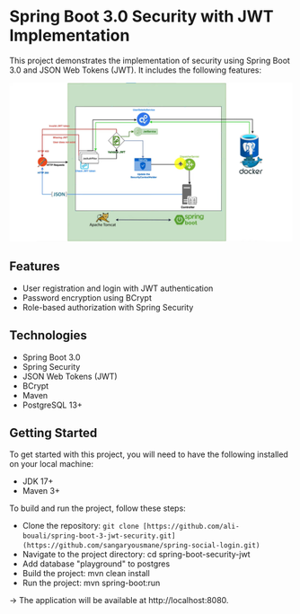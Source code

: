 # Spring Boot 3.0 Security with JWT Implementation
This project demonstrates the implementation of security using Spring Boot 3.0 and JSON Web Tokens (JWT). It includes the following features:

<img src="https://github.com/sangaryousmane/spring-social-login/blob/main/img.png" />


## Features
* User registration and login with JWT authentication
* Password encryption using BCrypt
* Role-based authorization with Spring Security
<!-- * Customized access denied handling -->
<!-- * Logout mechanism -->
<!-- * Refresh token
 -->
 
## Technologies
* Spring Boot 3.0
* Spring Security
* JSON Web Tokens (JWT)
* BCrypt
* Maven
* PostgreSQL 13+
 
## Getting Started
To get started with this project, you will need to have the following installed on your local machine:

* JDK 17+
* Maven 3+


To build and run the project, follow these steps:

* Clone the repository: `git clone [https://github.com/ali-bouali/spring-boot-3-jwt-security.git](https://github.com/sangaryousmane/spring-social-login.git)`
* Navigate to the project directory: cd spring-boot-security-jwt
* Add database "playground" to postgres 
* Build the project: mvn clean install
* Run the project: mvn spring-boot:run 

-> The application will be available at http://localhost:8080.

